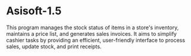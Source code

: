 # Asisoft-1.5
This program manages the stock status of items in a store's inventory, maintains a price list, and generates sales invoices. It aims to simplify cashier tasks by providing an efficient, user-friendly interface to process sales, update stock, and print receipts.
